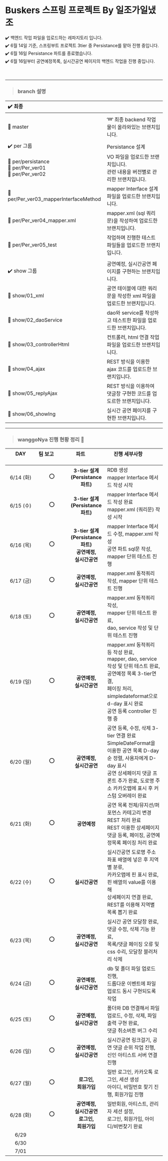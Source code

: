 # Buskers 스프링 프로젝트 By 일조가일냈조 

  ✔️ 백엔드 작업 파일을 업로드하는 레파지토리 입니다. <br>
  ✔️ 6월 14일 기준, 스프링부트 프로젝트 3tier 중 Persistance를 맡아 진행 중입니다. <br>
  ✔️ 6월 16일 Persistance 파트를 종료했습니다. <br> 
  ✔️ 6월 16일부터 공연예정목록, 실시간공연 페이지의 백엔드 작업을 진행 중입니다. <br>
  
  <br>
  
*********
> ### <b> branch 설명 </b>
#### 

|✔️ 최종|    |
| :------ | ------ |
|    |    |
|🌵 master|➿ 최종 backend 작업물이 올라와있는 브랜치입니다.|
|    |    |
|✔️ per 그룹| Persistance 설계 |
|🌵 per/persistance <br> 🌵 per/Per_ver01 <br> 🌵 per/Per_ver02 <br> | VO 파일을 업로드한 브랜치입니다. <br> 관련 내용을 버전별로 관리한 브랜치입니다. |
|🌵 per/Per_ver03_mapperInterfaceMethod | mapper Interface 설계 파일을 업로드한 브랜치입니다. |
|🌵 per/Per_ver04_mapper.xml| mapper.xml (sql 쿼리문)을 작성하여 업로드한 브랜치입니다. |
|🌵 per/Per_ver05_test| 작업하며 진행한 테스트 파일들을 업로드한 브랜치입니다. |
|||
|✔️ show 그룹| 공연예정, 실시간공연 페이지를 구현하는 브랜치입니다. |
|🌵 show/01_xml| 공연 테이블에 대한 쿼리문을 작성한 xml 파일을 업로드한 브랜치입니다. |
|🌵 show/02_daoService| dao와 service를 작성하고 테스트한 파일을 업로드한 브랜치입니다. |
|🌵 show/03_controllerHtml| 컨트롤러, html 연결 작업 파일을 업로드한 브랜치입니다. |
|🌵 show/04_ajax| REST 방식을 이용한 ajax 코드를 업로드한 브랜치입니다. |
|🌵 show/05_replyAjax| REST 방식을 이용하여 댓글창 구현한 코드를 업도르한 브랜치입니다. |
|🌵 show/06_showIng| 실시간 공연 페이지를 구현한 브랜치입니다. |

*********
> ### <b> wanggoNya 진행 현황 정리 💭 </b>

| DAY      | 팀 보고         | 파트         | 진행 세부사항         |
| :------: | :------: | :------: |------------------------- |
| 6/14 (화) | ⭕ | <b>3-tier 설계 <br> (Persistance 파트)</b> | RDB 생성 <br> mapper Interface 메서드 작성 시작 |
| 6/15 (수) | ⭕ | <b>3-tier 설계 <br> (Persistance 파트)</b> | mapper Interface 메서드 작성 완료 <br> mapper.xml (쿼리문) 작성 시작 |
| 6/16 (목) | ⭕ | <b>3-tier 설계 <br> (Persistance 파트)</b><br><b>공연예정,  <br> 실시간공연</b> | mapper Interface 메서드 수정, mapper.xml 작성 <br> 공연 파트 sql문 작성, mapper 단위 테스트 진행 |
| 6/17 (금) | ⭕ | <b>공연예정, <br>  실시간공연</b> | mapper.xml 동적쿼리 작성, mapper 단위 테스트 진행 |
| 6/18 (토) | ⭕ | <b>공연예정,  <br> 실시간공연</b> | mapper.xml 동적쿼리 작성, <br> mapper 단위 테스트 완료, <br> dao, service 작성 및 단위 테스트 진행 |
| 6/19 (일) | ⭕ | <b>공연예정, <br>  실시간공연</b> | mapper.xml 동적쿼리 등 작성 완료, <br> mapper, dao, service 작성 및 단위 테스트 완료, 공연예정 목록 3-tier연결,  <br> 페이징 처리, simpledateformat으로 d-day 표시 완료 <br> 공연 등록 controller 진행 중 |
| 6/20 (월) | ⭕ | <b>공연예정, <br>  실시간공연</b> | 공연 등록, 수정, 삭제 3-tier 연결 완료 <br> SimpleDateFormat을 이용한 공연 목록 D-day 순 정렬, 사용자에게 D-day 표시 <br> 공연 상세페이지 댓글 프론트 추가 완료, 도로명 주소 카카오맵에 표시 후 커스텀 오버레이 완료 <br>  |
| 6/21 (화) | ⭕ | <b>공연예정</b> | 공연 목록 전체/뮤지션/퍼포먼스 카테고리 변경 REST 처리 완료 <br> REST 이용한 상세페이지 댓글 등록, 페이징, 공연예정목록 페이징 처리 완료 |
| 6/22 (수) | ⭕ | <b>실시간공연</b> | 실시간공연 도로명 주소 좌표 배열에 넣은 후 지역별 분류, <br> 카카오맵에 핀 표시 완료, 핀 배열의 value를 이용해 <br> 상세페이지 연결 완료, REST를 이용해 지역별 목록 뽑기 완료 |
| 6/23 (목) | ⭕ | <b>공연예정, <br>  실시간공연</b> | 실시간 공연 모달창 완료, 댓글 수정, 삭제 기능 완료, <br> 목록/댓글 페이징 오류 및 css 수리, 모달창 블러처리 삭제 |
| 6/24 (금) | ⭕ | <b>공연예정, <br>  실시간공연</b> | db 및 폴더 파일 업로드 진행, <br> 드롭다운 이벤트에 파일 업로드 동시 구현되도록 작업 |
| 6/25 (토) | ⭕ | <b>공연예정, <br>  실시간공연</b> | 폴더와 DB 연결해서 파일 업로드, 수정, 삭제, 파일 출력 구현 완료, <br> 댓글 취소버튼 버그 수리 |
| 6/26 (일) | ⭕ | <b>공연예정, <br>  실시간공연</b> | 실시간공연 링크걸기, 공연 댓글 순위 작업 진행, <br>  신인 아티스트 서버 연결 진행 |
| 6/27 (월) | ⭕ | <b>로그인, <br>  회원가입</b> | 일반 로그인, 카카오톡 로그인, 세션 생성  <br> 아이디, 비밀번호 찾기 진행, 회원가입 진행 |
| 6/28 (화) | ⭕ | <b>공연예정, <br>  실시간공연</b> <br> <b>로그인, <br>  회원가입</b> | 일반회원, 아티스트, 관리자 세션 설정,  <br> 로그인, 회원가입, 아이디/비번찾기 완료 |
| 6/29 |  |  |  |
| 6/30 |  |  |  |
| 7/01 |  |  |  |
